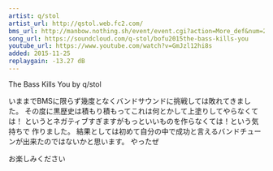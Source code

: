 ```yaml
---
artist: q/stol
artist_url: http://qstol.web.fc2.com/
bms_url: http://manbow.nothing.sh/event/event.cgi?action=More_def&num=232&event=104
song_url: https://soundcloud.com/q-stol/bofu2015the-bass-kills-you
youtube_url: https://www.youtube.com/watch?v=GmJzl12hi8s
added: 2015-11-25
replaygain: -13.27 dB
---
```


The Bass Kills You by q/stol

いままでBMSに限らず幾度となくバンドサウンドに挑戦しては敗れてきました。
その度に黒歴史は積もり積もってこれは何とかして上塗りしてやらなくては！
というとネガティブすぎますがもっといいものを作らなくては！という気持ちで
作りました。
結果としては初めて自分の中で成功と言えるバンドチューンが出来たのではないかと思います。
やったぜ

お楽しみください
